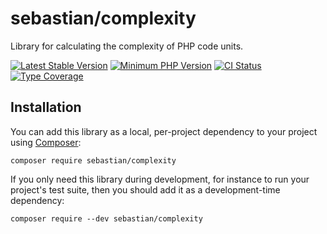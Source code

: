 # sebastian/complexity

Library for calculating the complexity of PHP code units.

[![Latest Stable Version](https://img.shields.io/packagist/v/sebastian/complexity.svg?style=flat-square)](https://packagist.org/packages/sebastian/complexity)
[![Minimum PHP Version](https://img.shields.io/badge/php-%3E%3D%207.3-8892BF.svg?style=flat-square)](https://php.net/)
[![CI Status](https://github.com/sebastianbergmann/complexity/workflows/CI/badge.svg?branch=master&event=push)](https://phpunit.de/build-status.html)
[![Type Coverage](https://shepherd.dev/github/sebastianbergmann/complexity/coverage.svg)](https://shepherd.dev/github/sebastianbergmann/complexity)

## Installation

You can add this library as a local, per-project dependency to your project using [Composer](https://getcomposer.org/):

```
composer require sebastian/complexity
```

If you only need this library during development, for instance to run your project's test suite, then you should add it as a development-time dependency:

```
composer require --dev sebastian/complexity
```



